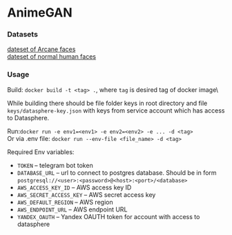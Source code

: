 # AnimeGAN

### Datasets
[dateset of Arcane faces](https://www.kaggle.com/datasets/artermiloff/arcanefaces)\
[dateset of normal human faces](https://www.kaggle.com/datasets/ashwingupta3012/human-faces)

### Usage

Build:
`docker build -t <tag> .`, where `tag` is desired tag of docker image\

While building there should be file folder keys in root directory and file `keys/datasphere-key.json` with keys from service account which has access to Datasphere.

Run:`docker run -e env1=<env1> -e env2=<env2> -e ... -d <tag>`\
Or via .env file: `docker run --env-file <file_name> -d <tag>`


Required Env variables:
- `TOKEN` – telegram bot token
- `DATABASE_URL` – url to connect to postgres database. Should be in form `postgresql://<user>:<password>@<host>:<port>/<database>`
- `AWS_ACCESS_KEY_ID` – AWS access key ID
- `AWS_SECRET_ACCESS_KEY` – AWS secret access key
- `AWS_DEFAULT_REGION` – AWS region
- `AWS_ENDPOINT_URL` – AWS endpoint URL
- `YANDEX_OAUTH` – Yandex OAUTH token for account with access to datasphere
